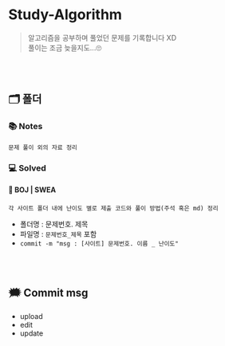 # Study-Algorithm
 > 알고리즘을 공부하며 풀었던 문제를 기록합니다 XD <br> 풀이는 조금 늦을지도...🙄
 
<br></br>
## 🗂️ 폴더
### 📚 Notes
    문제 풀이 외의 자료 정리
### 💻 Solved
#### 📂 BOJ | SWEA
    각 사이트 폴더 내에 난이도 별로 제출 코드와 풀이 방법(주석 혹은 md) 정리
 - 폴더명 : 문제번호. 제목
 - 파일명 : `문제번호_제목` 포함
 - `commit -m "msg : [사이트] 문제번호. 이름 _ 난이도"`
 
<br></br>
## 🗯️ Commit msg
- upload
- edit
- update

<!--
# 문제번호. 제목 [난이도]
> [문제 링크](https://www.acmicpc.net/problem/~)

<br></br>
## ❓ 문제 설명
### 📄 문제 요약
    뭐 이런  내용임
### 🖨️ 입출력
    입출력 예시 쓰세요
<br></br>
## ✔️ 풀이
### 🏁 성능 요약
| 메모리 | 실행시간 | 코드길이 |
| :------: | :------: | :------: |
| 어쩌고 kb | 어쩌고 ms | 어쩌고 |
### 💡 How I Solved it ...
-->
